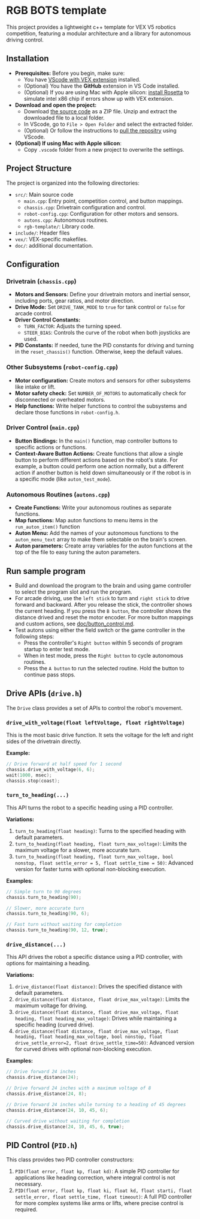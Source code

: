 # RGB BOTS template

This project provides a lightweight c++ template for VEX V5 robotics competition, featuring a modular architecture and a library for autonomous driving control.

## Installation
*   **Prerequisites:** 
Before you begin, make sure:
    - You have [VScode with VEX extension](https://kb.vex.com/hc/en-us/categories/360002333191-V5?sc=vs-code-extension) installed.
    - (Optional) You have the **GitHub** extension in VS Code installed.
    - (Optional) If you are using Mac with Apple silicon: [install Rosetta](https://support.apple.com/en-us/102527) to simulate intel x86 chip if errors show up with VEX extension.
*   **Download and open the project:** 
    *   Download [the source code](https://github.com/ericjiangxiao/2026-base/archive/refs/heads/main.zip) as a ZIP file. Unzip and extract the downloaded file to a local folder.
    *   In VScode, go to `File > Open Folder` and select the extracted folder.
    *  (Optional) Or follow the instructions to [pull the repositry](doc/how_to_clone_and_pull_with_vscode.md) using VScode.
*   **(Optional) If using Mac with Apple silicon**: 
    *   Copy `.vscode` folder from a new project to overwrite the settings.

## Project Structure

The project is organized into the following directories:

*   `src/`: Main source code
    *   `main.cpp`: Entry point, competition control, and button mappings.
    *   `chassis.cpp`: Drivetrain configuration and control.
    *   `robot-config.cpp`: Configuration for other motors and sensors.
    *   `autons.cpp`: Autonomous routines.
    *   `rgb-template/`: Library code.
*   `include/`: Header files
*   `vex/`: VEX-specific makefiles.
*   `doc/`: additional documentation.

## Configuration

### Drivetrain (`chassis.cpp`)

*   **Motors and Sensors:** Define your drivetrain motors and inertial sensor, including ports, gear ratios, and motor direction.
*   **Drive Mode:** Set `DRIVE_TANK_MODE` to `true` for tank control or `false` for arcade control.
*   **Driver Control Constants:**
    *   `TURN_FACTOR`: Adjusts the turning speed.
    *   `STEER_BIAS`: Controls the curve of the robot when both joysticks are used.
*   **PID Constants:** If needed, tune the PID constants for driving and turning in the `reset_chassis()` function. Otherwise, keep the default values.

### Other Subsystems (`robot-config.cpp`)

*   **Motor configuration:** Create motors and sensors for other subsystems like intake or lift.
*   **Motor safety check:** Set `NUMBER_OF_MOTORS` to automatically check for disconnected or overheated motors.
*   **Help functions:** Write helper functions to control the subsystems and declare those functions in `robot-config.h`.

### Driver Control (`main.cpp`)

*   **Button Bindings:** In the `main()` function, map controller buttons to specific actions or functions.
*   **Context-Aware Button Actions:** Create functions that allow a single button to perform different actions based on the robot's state. For example, a button could perform one action normally, but a different action if another button is held down simultaneously or if the robot is in a specific mode (like `auton_test_mode`).

### Autonomous Routines (`autons.cpp`)

*   **Create Functions:** Write your autonomous routines as separate functions.
*   **Map functions:** Map auton functions to menu items in the `run_auton_item()` function 
*   **Auton Menu:** Add the names of your autonomous functions to the `auton_menu_text` array to make them selectable on the brain's screen.
*   **Auton parameters:** Create array variables for the auton functions at the top of the file to easy tuning the auton parameters.

## Run sample program
- Build and download the program to the brain and using game controller to select the program slot and run the program.
- For arcade driving, use the `left stick` to turn and `right stick` to drive forward and backward. After you release the stick, the controller shows the current heading. If you press the `B button`, the controller shows the distance drived and reset the motor encoder. For more button mappings and custom actions, see [doc/button_control.md](doc/button_control.md).
- Test autons using either the field switch or the game controller in the following steps:
    - Press the controller's `Right button` within 5 seconds of program startup to enter test mode.
    - When in test mode, press the `Right button` to cycle autonomous routines.
    - Press the `A button` to run the selected routine. Hold the button to continue pass stops.


## Drive APIs (`drive.h`)

The `Drive` class provides a set of APIs to control the robot's movement.

### `drive_with_voltage(float leftVoltage, float rightVoltage)`

This is the most basic drive function. It sets the voltage for the left and right sides of the drivetrain directly.

**Example:**

```cpp
// Drive forward at half speed for 1 second
chassis.drive_with_voltage(6, 6);
wait(1000, msec);
chassis.stop(coast);
```

### `turn_to_heading(...)`

This API turns the robot to a specific heading using a PID controller.

**Variations:**

1.  `turn_to_heading(float heading)`: Turns to the specified heading with default parameters.
2.  `turn_to_heading(float heading, float turn_max_voltage)`: Limits the maximum voltage for a slower, more accurate turn.
3.  `turn_to_heading(float heading, float turn_max_voltage, bool nonstop, float settle_error = 5, float settle_time = 50)`: Advanced version for faster turns with optional non-blocking execution.

**Examples:**

```cpp
// Simple turn to 90 degrees
chassis.turn_to_heading(90);

// Slower, more accurate turn
chassis.turn_to_heading(90, 6);

// Fast turn without waiting for completion
chassis.turn_to_heading(90, 12, true);
```

### `drive_distance(...)`

This API drives the robot a specific distance using a PID controller, with options for maintaining a heading.

**Variations:**

1.  `drive_distance(float distance)`: Drives the specified distance with default parameters.
2.  `drive_distance(float distance, float drive_max_voltage)`: Limits the maximum voltage for driving.
3.  `drive_distance(float distance, float drive_max_voltage, float heading, float heading_max_voltage)`: Drives while maintaining a specific heading (curved drive).
4.  `drive_distance(float distance, float drive_max_voltage, float heading, float heading_max_voltage, bool nonstop, float drive_settle_error=2, float drive_settle_time=50)`: Advanced version for curved drives with optional non-blocking execution.

**Examples:**

```cpp
// Drive forward 24 inches
chassis.drive_distance(24);

// Drive forward 24 inches with a maximum voltage of 8
chassis.drive_distance(24, 8);

// Drive forward 24 inches while turning to a heading of 45 degrees
chassis.drive_distance(24, 10, 45, 6);

// Curved drive without waiting for completion
chassis.drive_distance(24, 10, 45, 6, true);
```

## PID Control (`PID.h`)

This class provides two PID controller constructors:

1.  `PID(float error, float kp, float kd)`: A simple PID controller for applications like heading correction, where integral control is not necessary.
2.  `PID(float error, float kp, float ki, float kd, float starti, float settle_error, float settle_time, float timeout)`: A full PID controller for more complex systems like arms or lifts, where precise control is required.
